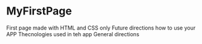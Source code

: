 # MyFirstPage
First page made with HTML and CSS only
Future directions how to use your APP
Thecnologies used in teh app
General directions
